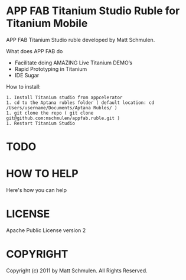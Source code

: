 APP FAB Titanium Studio Ruble for Titanium Mobile
==========================================

APP FAB Titanium Studio ruble developed by Matt Schmulen.

What does APP FAB do
* Facilitate doing AMAZING Live Titanium DEMO’s
* Rapid Prototyping in Titanium
* IDE Sugar

How to install:
~~~
1. Install Titanium studio from appcelerator
1. cd to the Aptana rubles folder ( default location: cd /Users/username/Documents/Aptana Rubles/ )
1. git clone the repo ( git clone git@github.com:mschmulen/appfab.ruble.git )
1. Restart Titanium Studio

~~~

TODO
===


HOW TO HELP
==========

Here's how you can help


LICENSE
=======
Apache Public License version 2


COPYRIGHT
=========
Copyright (c) 2011 by Matt Schmulen. All Rights Reserved.